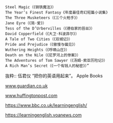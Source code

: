 ```“Daughter of Deceit（《欺骗的女儿》）
Steel Magic（《钢铁魔法》）
The Year’s Finest Fantasy《年度最佳奇幻短篇小说集》
The Three Musketeers（《三个火枪手》）
Jane Eyre（《简·爱》）
Tess of the D’Urbervilles（《德伯家的苔丝》）
David Copperfield（《大卫·科波菲尔》）
A Tale of Two Cities（《双城记》）
Pride and Prejudice（《傲慢与偏见》）
Wuthering Heights（《呼啸山庄》）
Death on the Nile（《尼罗河上的惨案》）
The Adventures of Tom Sawyer（《汤姆·索亚历险记》）
A Rich Man’s Secret（《一个有钱人的秘密》）”
```

抜粋:: 伍君仪  “把你的英语用起来”。 Apple Books  

www.guardian.co.uk

www.huffingtonpost.com

https://www.bbc.co.uk/learningenglish/

https://learningenglish.voanews.com
